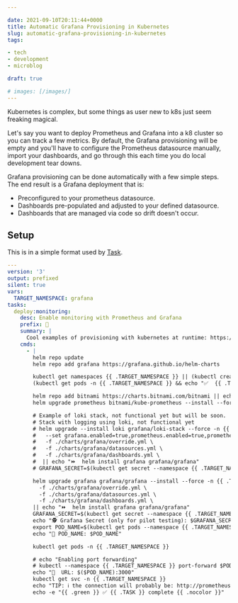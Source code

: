 ```yaml
---

date: 2021-09-10T20:11:44+0000
title: Automatic Grafana Provisioning in Kubernetes
slug: automatic-grafana-provisioning-in-kubernetes
tags:

- tech
- development
- microblog

draft: true

# images: [/images/]
---
```


Kubernetes is complex, but some things as user new to k8s just seem freaking magical.

Let's say you want to deploy Prometheus and Grafana into a k8 cluster so you can track a few metrics.
By default, the Grafana provisioning will be empty and you'll have to configure the Prometheus datasource manually, import your dashboards, and go through this each time you do local development tear downs.

Grafana provisioning can be done automatically with a few simple steps.
The end result is a Grafana deployment that is:

- Preconfigured to your prometheus datasource.
- Dashboards pre-populated and adjusted to your defined datasource.
- Dashboards that are managed via code so drift doesn't occur.

## Setup

This is in a simple format used by [Task](https://taskfile.dev/#/).

```yaml
---
version: '3'
output: prefixed
silent: true
vars:
  TARGET_NAMESPACE: grafana
tasks:
  deploy:monitoring:
    desc: Enable monitoring with Prometheus and Grafana
    prefix: 🚀
    summary: |
      Cool examples of provisioning with kubernetes at runtime: https://github.com/gurpreet0610/Deploy-Prometheus-Grafana-on-Kubernetes/blob/master/Grafana/grafana-datasource-config.yaml
    cmds:
      - |
        helm repo update
        helm repo add grafana https://grafana.github.io/helm-charts

        kubectl get namespaces {{ .TARGET_NAMESPACE }} || (kubectl create namespace {{ .TARGET_NAMESPACE }}  && echo "created {{ .TARGET_NAMESPACE }} namespace")
        (kubectl get pods -n {{ .TARGET_NAMESPACE }} && echo "✅  {{ .TARGET_NAMESPACE }} exists") || kubectl create namespace {{ .TARGET_NAMESPACE }}

        helm repo add bitnami https://charts.bitnami.com/bitnami || echo "⏩  helm repo add prometheus-operator"
        helm upgrade prometheus bitnami/kube-prometheus --install --force -n {{ .TARGET_NAMESPACE }} -f ./charts/prometheus/override.yml || echo "⏩  prom already installed"

        # Example of loki stack, not functional yet but will be soon.
        # Stack with logging using loki, not functional yet
        # helm upgrade --install loki grafana/loki-stack --force -n {{ .TARGET_NAMESPACE }} \
        #   --set grafana.enabled=true,prometheus.enabled=true,prometheus.alertmanager.persistentVolume.enabled=false,prometheus.server.persistentVolume.enabled=false \
        #   -f ./charts/grafana/override.yml \
        #   -f ./charts/grafana/datasources.yml \
        #   -f ./charts/grafana/dashboards.yml \
        #  || echo "⏩  helm install grafana grafana/grafana"
        # GRAFANA_SECRET=$(kubectl get secret --namespace {{ .TARGET_NAMESPACE }} loki-grafana -o jsonpath="{.data.admin-password}" | base64 --decode)

        helm upgrade grafana grafana/grafana --install --force -n {{ .TARGET_NAMESPACE }}  \
          -f ./charts/grafana/override.yml \
          -f ./charts/grafana/datasources.yml \
          -f ./charts/grafana/dashboards.yml \
        || echo "⏩  helm install grafana grafana/grafana"
        GRAFANA_SECRET=$(kubectl get secret --namespace {{ .TARGET_NAMESPACE }} grafana -o jsonpath="{.data.admin-password}" | base64 --decode)
        echo "🕵️ Grafana Secret (only for pilot testing): $GRAFANA_SECRET"
        export POD_NAME=$(kubectl get pods --namespace {{ .TARGET_NAMESPACE }} -l "app.kubernetes.io/name=grafana,app.kubernetes.io/instance=grafana" -o jsonpath="{.items[0].metadata.name}")
        echo "🔌 POD_NAME: $POD_NAME"

        kubectl get pods -n {{ .TARGET_NAMESPACE }}

        # echo "Enabling port forwarding"
        # kubectl --namespace {{ .TARGET_NAMESPACE }} port-forward $POD_NAME 3000
        echo "🔌  URL: $($POD_NAME):3000"
        kubectl get svc -n {{ .TARGET_NAMESPACE }}
        echo "TIP: ℹ the connection will probably be: http://prometheus-kube-prometheus-prometheus.{{ .TARGET_NAMESPACE }}:9090 in grafana"
        echo -e "{{ .green }} ✅ {{ .TASK }} complete {{ .nocolor }}"

```
